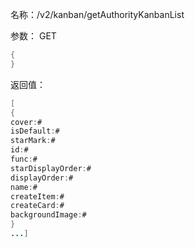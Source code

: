 名称：/v2/kanban/getAuthorityKanbanList

参数：
GET
```java
{
}
```
返回值：
```java
[
{
cover:#
isDefault:#
starMark:#
id:#
func:#
starDisplayOrder:#
displayOrder:#
name:#
createItem:#
createCard:#
backgroundImage:#
}
...]
```
